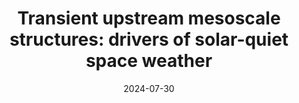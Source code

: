 ---
title: "Transient upstream mesoscale structures: drivers of solar-quiet space weather"
collection: publications
permalink: /publication/2024-kajdic
date: 2024-07-30
venue: 'Frontiers in Astronomy and Space Sciences'
paperurl: '/files/papers/2024/fspas-1-1436916.pdf'
link: 'https://www.frontiersin.org/journals/astronomy-and-space-sciences/articles/10.3389/fspas.2024.1436916/full'
citation: "Kajdič, P., Blanco-Cano, X., Turc, L., Archer, M., <b>Raptis, S.</b>, Liu, TZ., Pfau-Kempf, Y., LaMoury, AT., Hao, Y., Escoubet, PC., Omidi, N., Sibeck, DG., Wang, B., Zhang, H., and Lin, Y. (2024) Transient upstream mesoscale structures: drivers of solar-quiet space weather. Front. Astron. Space Sci. 11:1436916. doi: 10.3389/fspas.2024.1436916"
---